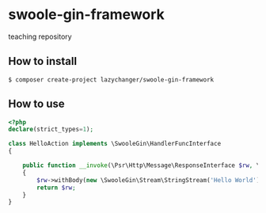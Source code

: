 # swoole-gin-framework

teaching repository

## How to install

```shell
$ composer create-project lazychanger/swoole-gin-framework
```

## How to use

```php
<?php
declare(strict_types=1);

class HelloAction implements \SwooleGin\HandlerFuncInterface
{

    public function __invoke(\Psr\Http\Message\ResponseInterface $rw, \Psr\Http\Message\RequestInterface $req)
    {
        $rw->withBody(new \SwooleGin\Stream\StringStream('Hello World'));
        return $rw;
    }
}
```